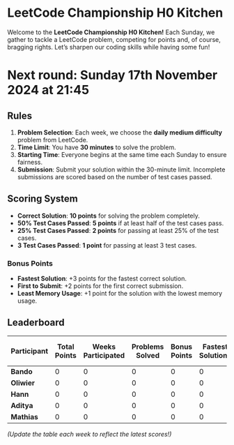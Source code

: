 # LeetCode Championship H0 Kitchen

Welcome to the **LeetCode Championship H0 Kitchen!** Each Sunday, we gather to tackle a LeetCode problem, competing for points and, of course, bragging rights. Let’s sharpen our coding skills while having some fun!

# Next round: Sunday 17th November 2024 at 21:45

## Rules
1. **Problem Selection**: Each week, we choose the **daily medium difficulty** problem from LeetCode.
2. **Time Limit**: You have **30 minutes** to solve the problem.
3. **Starting Time**: Everyone begins at the same time each Sunday to ensure fairness.
4. **Submission**: Submit your solution within the 30-minute limit. Incomplete submissions are scored based on the number of test cases passed.

## Scoring System
- **Correct Solution**: **10 points** for solving the problem completely.
- **50% Test Cases Passed**: **5 points** if at least half of the test cases pass.
- **25% Test Cases Passed**: **2 points** for passing at least 25% of the test cases.
- **3 Test Cases Passed**: **1 point** for passing at least 3 test cases.

### Bonus Points
- **Fastest Solution**: +3 points for the fastest correct solution.
- **First to Submit**: +2 points for the first correct submission.
- **Least Memory Usage**: +1 point for the solution with the lowest memory usage.

## Leaderboard

| Participant       | Total Points | Weeks Participated | Problems Solved | Bonus Points | Fastest Solutions | First Submissions | Most Efficient Solutions |
|-------------------|--------------|--------------------|-----------------|--------------|-------------------|-------------------|--------------------------|
| **Bando**         | 0            | 0                  | 0               | 0            | 0                 | 0                 | 0                        |
| **Oliwier**       | 0            | 0                  | 0               | 0            | 0                 | 0                 | 0                        |
| **Hann**          | 0            | 0                  | 0               | 0            | 0                 | 0                 | 0                        |
| **Aditya**        | 0            | 0                  | 0               | 0            | 0                 | 0                 | 0                        |
| **Mathias**       | 0            | 0                  | 0               | 0            | 0                 | 0                 | 0                        |

*(Update the table each week to reflect the latest scores!)*
